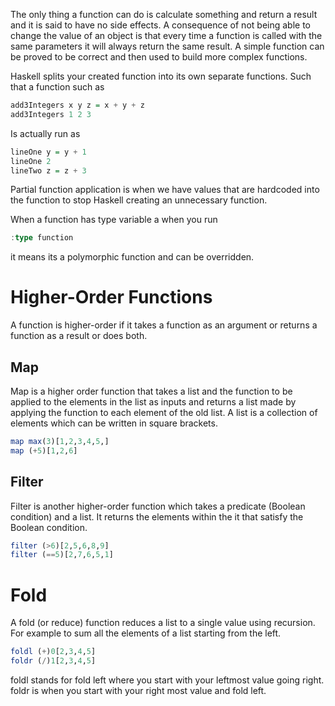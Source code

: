 The only thing a function can do is calculate something and return a result and it is said to have no side effects. A consequence of not being able to change the value of an object is that every time a function is called with the same parameters it will always return the same result. A simple function can be proved to be correct and then used to build more complex functions.

Haskell splits your created function into its own separate functions. Such that a function such as 
```haskell
add3Integers x y z = x + y + z
add3Integers 1 2 3
```
Is actually run as
```haskell
lineOne y = y + 1
lineOne 2
lineTwo z = z + 3
```

Partial function application is when we have values that are hardcoded into the function to stop Haskell creating an unnecessary function.

When a function has type variable a when you run
```haskell
:type function
```
it means its a polymorphic function and can be overridden.

# Higher-Order Functions
A function is higher-order if it takes a function as an argument or returns a function as a result or does both.

## Map
Map is a higher order function that takes a list and the function to be applied to the elements in the list as inputs and returns a list made by applying the function to each element of the old list.
A list is a collection of elements which can be written in square brackets.
```haskell
map max(3)[1,2,3,4,5,]
map (+5)[1,2,6]
```

## Filter
Filter is another higher-order function which takes a predicate (Boolean condition) and a list. It returns the elements within the it that satisfy the Boolean condition.
```haskell
filter (>6)[2,5,6,8,9]
filter (==5)[2,7,6,5,1]
```

# Fold
A fold (or reduce) function reduces a list to a single value using recursion. For example to sum all the elements of a list starting from the left.
```haskell
foldl (+)0[2,3,4,5]
foldr (/)1[2,3,4,5]
```
foldl stands for fold left where you start with your leftmost value going right. foldr is when you start with your right most value and fold left.